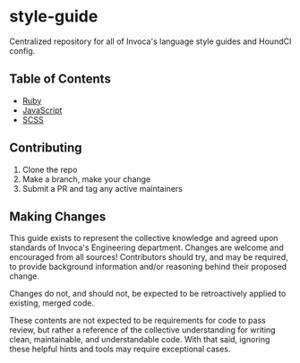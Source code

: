 # style-guide
Centralized repository for all of Invoca's language style guides and HoundCI config.

## Table of Contents

* [Ruby](ruby/)
* [JavaScript](javascript/)
* [SCSS](scss/)

## Contributing

1. Clone the repo
2. Make a branch, make your change
3. Submit a PR and tag any active maintainers

## Making Changes

This guide exists to represent the collective knowledge and agreed upon standards of Invoca's Engineering department. Changes are welcome and encouraged from all sources! Contributors should try, and may be required, to provide background information and/or reasoning behind their proposed change.

Changes do not, and should not, be expected to be retroactively applied to existing, merged code.

These contents are not expected to be requirements for code to pass review, but rather a reference of the collective understanding for writing clean, maintainable, and understandable code. With that said, ignoring these helpful hints and tools may require exceptional cases.
